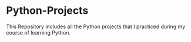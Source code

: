 # Python-Projects
This Repository includes all the Python projects that I practiced during my course of learning Python.
